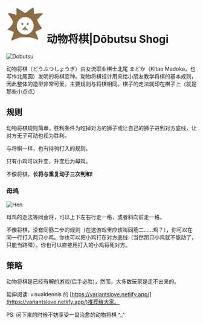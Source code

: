 # ![Dobutsu Shogi](https://github.com/gbtami/pychess-variants/blob/master/static/icons/Dobutsu.svg) 动物将棋|Dōbutsu Shogi

![Dobutsu](https://github.com/gbtami/pychess-variants/blob/master/static/images/ShogiGuide/Dobutsu.png)

动物将棋（どうぶつしょうぎ）由女流职业棋士北尾 まどか（Kitao Madoka，也写作北尾圆）发明的将棋变种。动物将棋设计用来给小朋友教学将棋的基本规则，因此整体的造型非常可爱。主要规则与将棋相同。棋子的走法就印在棋子上（就是那些小点点）

## 规则

动物将棋规则简单，胜利条件为吃掉对方的狮子或让自己的狮子进到对方底线，让对方无子可动也视为胜利。

与将棋一样，也有持驹打入的规则。

只有小鸡可以升变，升变后为母鸡。

不像将棋，**长将与重复动子三次判和!**

### 母鸡

![Hen](https://github.com/gbtami/pychess-variants/blob/master/static/images/ShogiGuide/Hen.png)

母鸡的走法等同金将，可以上下左右行走一格，或者斜向前走一格。

不像将棋，没有同筋二步的规则（在这游戏里应该叫同筋二……鸡？），你可以在同一行打入两只小鸡。你也可以把小鸡打在对方底线（当然那只小鸡就不能动了，只能当路障）。你也可以直接用打入的小鸡将死对方。

## 策略

动物将棋是已经有解的游戏(后手必胜)，然而，大多数玩家是走不出来的。

延伸阅读: visualdennis 的 [https://variantslove.netlify.app/](https://variantslove.netlify.app/)推荐给大家。

PS: 闲下来的时候不妨享受一盘治愈的动物将棋 ^_^